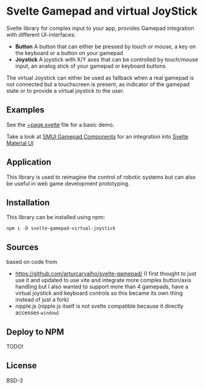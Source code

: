 # Svelte Gamepad and virtual JoyStick
Svelte library for complex input to your app, provides Gamepad integration with different UI-interfaces:
 - **Button** A button that can either be pressed by touch or mouse, a key on the keyboard or a button on your gamepad
 - **Joystick** A joystick with X/Y axes that can be controlled by touch/mouse input, an analog stick of your gamepad or keyboard buttons

The virtual Joystick can either be used as fallback when a real gamepad is not connected but a touchscreen is present, as indicator of the gamepad state or to provide a virtual joystick to the user.

## Examples
See the [+page.svelte](https://github.com/brean/svelte-gamepad-virtual-joystick/blob/main/src/routes/%2Bpage.svelte) file for a basic demo.

Take a look at [SMUI Gamepad Components](https://github.com/brean/smui-gamepad-components) for an integration into [Svelte Material UI](https://sveltematerialui.com/)

## Application
This library is used to reimagine the control of robotic systems but can also be useful in web game development prototyping.

## Installation
This library can be installed using npm:
```
npm i -D svelte-gamepad-virtual-joystick
```

## Sources
based on code from
 - https://github.com/arturcarvalho/svelte-gamepad/ (I first thought to just use it and updated to use vite and integrate more complex button/axis handling but I also wanted to support more than 4 gamepads, have a virtual joystick and keyboard controls so this became its own thing instead of just a fork)
 - nipple.js (nipple.js itself is not svelte compatible because it directly accesses `window`)


## Deploy to NPM
TODO!

## License
BSD-3

